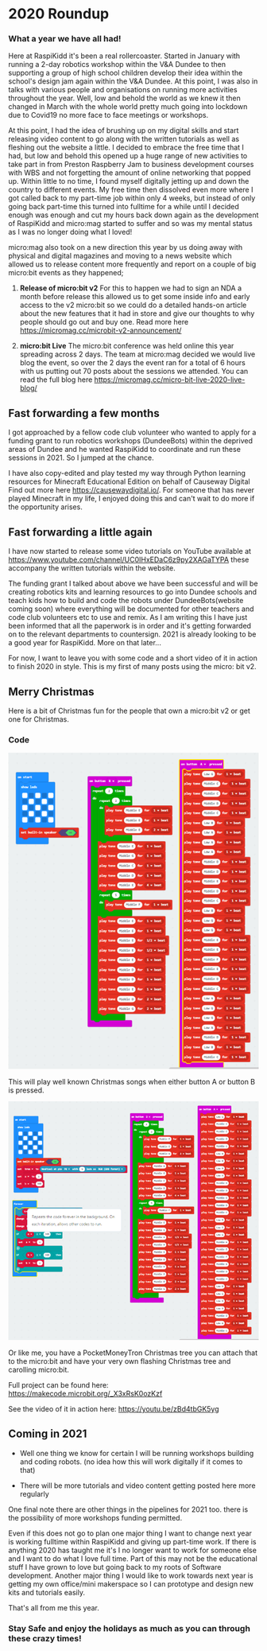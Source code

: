 # 2020 Roundup

### What a year we have all had!

Here at RaspiKidd it's been a real rollercoaster. Started in January with running a 2-day robotics workshop within the V&A Dundee to then supporting a group of high school children develop their idea within the school's design jam again within the V&A Dundee. At this point, I was also in talks with various people and organisations on running more activities throughout the year. Well, low and behold the world as we knew it then changed in March with the whole world pretty much going into lockdown due to Covid19 no more face to face meetings or workshops.

At this point, I had the idea of brushing up on my digital skills and start releasing video content to go along with the written tutorials as well as fleshing out the website a little. I decided to embrace the free time that I had, but low and behold this opened up a huge range of new activities to take part in from Preston Raspberry Jam to business development courses with WBS and not forgetting the amount of online networking that popped up. Within little to no time, I found myself digitally jetting up and down the country to different events. My free time then dissolved even more where I got called back to my part-time job within only 4 weeks, but instead of only going back part-time this turned into fulltime for a while until I decided enough was enough and cut my hours back down again as the development of RaspiKidd and micro:mag started to suffer and so was my mental status as I was no longer doing what I loved!

micro:mag also took on a new direction this year by us doing away with physical and digital magazines and moving to a news website which allowed us to release content more frequently and report on a couple of big micro:bit events as they happened;

1. **Release of micro:bit v2** For this to happen we had to sign an NDA a month before release this allowed us to get some inside info and early access to the v2 micro:bit so we could do a detailed hands-on article about the new features that it had in store and give our thoughts to why people should go out and buy one. Read more here https://micromag.cc/microbit-v2-announcement/

2. **micro:bit Live** The micro:bit conference was held online this year spreading across 2 days. The team at micro:mag decided we would live blog the event, so over the 2 days the event ran for a total of 6 hours with us putting out 70 posts about the sessions we attended. You can read the full blog here https://micromag.cc/micro-bit-live-2020-live-blog/

## Fast forwarding a few months

I got approached by a fellow code club volunteer who wanted to apply for a funding grant to run robotics workshops (DundeeBots) within the deprived areas of Dundee and he wanted RaspiKidd to coordinate and run these sessions in 2021. So I jumped at the chance.

I have also copy-edited and play tested my way through Python learning resources for Minecraft Educational Edition on behalf of Causeway Digital Find out more here https://causewaydigital.io/. For someone that has never played Minecraft in my life, I enjoyed doing this and can't wait to do more if the opportunity arises.

## Fast forwarding a little again

I have now started to release some video tutorials on YouTube available at https://www.youtube.com/channel/UC0IHxEDaC6z9py2XAGaTYPA these accompany the written tutorials within the website.

The funding grant I talked about above we have been successful and will be creating robotics kits and learning resources to go into Dundee schools and teach kids how to build and code the robots under DundeeBots(website coming soon) where everything will be documented for other teachers and code club volunteers etc to use and remix. As I am writing this I have just been informed that all the paperwork is in order and it's getting forwarded on to the relevant departments to countersign. 2021 is already looking to be a good year for RaspiKidd. More on that later...

For now, I want to leave you with some code and a short video of it in action to finish 2020 in style. This is my first of many posts using the micro: bit v2.

## Merry Christmas

Here is a bit of Christmas fun for the people that own a micro:bit v2 or get one for Christmas.

### Code
![Music](Code01.png)

This will play well known Christmas songs when either button A or button B is pressed.

![tree](Code02.png)

Or like me, you have a PocketMoneyTron Christmas tree you can attach that to the micro:bit and have your very own flashing Christmas tree and carolling micro:bit.

Full project can be found here: https://makecode.microbit.org/_X3xRsK0ozKzf

See the video of it in action here: https://youtu.be/zBd4tbGK5yg



## Coming in 2021

* Well one thing we know for certain I will be running workshops building and coding robots. (no idea how this will work digitally if it comes to that)

* There will be more tutorials and video content getting posted here more regularly

One final note there are other things in the pipelines for 2021 too. there is the possibility of more workshops funding permitted.

Even if this does not go to plan one major thing I want to change next year is working fulltime within RaspiKidd and giving up part-time work. If there is anything 2020 has taught me it's I no longer want to work for someone else and I want to do what I love full time. Part of this may not be the educational stuff I have grown to love but going back to my roots of Software development. Another major thing I would like to work towards next year is getting my own office/mini makerspace so I can prototype and design new kits and tutorials easily.

That's all from me this year.

### Stay Safe and enjoy the holidays as much as you can through these crazy times!
